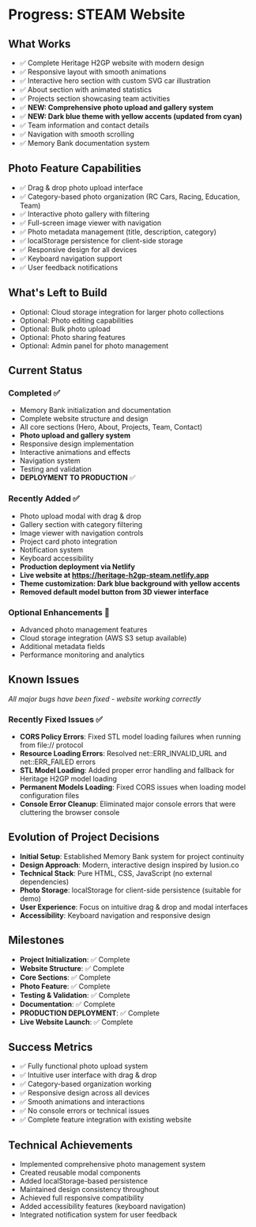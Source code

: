 # Progress: STEAM Website

## What Works
- ✅ Complete Heritage H2GP website with modern design
- ✅ Responsive layout with smooth animations
- ✅ Interactive hero section with custom SVG car illustration
- ✅ About section with animated statistics
- ✅ Projects section showcasing team activities
- ✅ **NEW: Comprehensive photo upload and gallery system**
- ✅ **NEW: Dark blue theme with yellow accents (updated from cyan)**
- ✅ Team information and contact details
- ✅ Navigation with smooth scrolling
- ✅ Memory Bank documentation system

## Photo Feature Capabilities
- ✅ Drag & drop photo upload interface
- ✅ Category-based photo organization (RC Cars, Racing, Education, Team)
- ✅ Interactive photo gallery with filtering
- ✅ Full-screen image viewer with navigation
- ✅ Photo metadata management (title, description, category)
- ✅ localStorage persistence for client-side storage
- ✅ Responsive design for all devices
- ✅ Keyboard navigation support
- ✅ User feedback notifications

## What's Left to Build
- Optional: Cloud storage integration for larger photo collections
- Optional: Photo editing capabilities
- Optional: Bulk photo upload
- Optional: Photo sharing features
- Optional: Admin panel for photo management

## Current Status
### Completed ✅
- Memory Bank initialization and documentation
- Complete website structure and design
- All core sections (Hero, About, Projects, Team, Contact)
- **Photo upload and gallery system**
- Responsive design implementation
- Interactive animations and effects
- Navigation system
- Testing and validation
- **DEPLOYMENT TO PRODUCTION** ✅

### Recently Added ✅
- Photo upload modal with drag & drop
- Gallery section with category filtering
- Image viewer with navigation controls
- Project card photo integration
- Notification system
- Keyboard accessibility
- **Production deployment via Netlify**
- **Live website at https://heritage-h2gp-steam.netlify.app**
- **Theme customization: Dark blue background with yellow accents**
- **Removed default model button from 3D viewer interface**

### Optional Enhancements 🔄
- Advanced photo management features
- Cloud storage integration (AWS S3 setup available)
- Additional metadata fields
- Performance monitoring and analytics

## Known Issues
*All major bugs have been fixed - website working correctly*

### Recently Fixed Issues ✅
- **CORS Policy Errors**: Fixed STL model loading failures when running from file:// protocol
- **Resource Loading Errors**: Resolved net::ERR_INVALID_URL and net::ERR_FAILED errors
- **STL Model Loading**: Added proper error handling and fallback for Heritage H2GP model loading
- **Permanent Models Loading**: Fixed CORS issues when loading model configuration files
- **Console Error Cleanup**: Eliminated major console errors that were cluttering the browser console

## Evolution of Project Decisions
- **Initial Setup**: Established Memory Bank system for project continuity
- **Design Approach**: Modern, interactive design inspired by lusion.co
- **Technical Stack**: Pure HTML, CSS, JavaScript (no external dependencies)
- **Photo Storage**: localStorage for client-side persistence (suitable for demo)
- **User Experience**: Focus on intuitive drag & drop and modal interfaces
- **Accessibility**: Keyboard navigation and responsive design

## Milestones
- **Project Initialization**: ✅ Complete
- **Website Structure**: ✅ Complete
- **Core Sections**: ✅ Complete
- **Photo Feature**: ✅ Complete
- **Testing & Validation**: ✅ Complete
- **Documentation**: ✅ Complete
- **PRODUCTION DEPLOYMENT**: ✅ Complete
- **Live Website Launch**: ✅ Complete

## Success Metrics
- ✅ Fully functional photo upload system
- ✅ Intuitive user interface with drag & drop
- ✅ Category-based organization working
- ✅ Responsive design across all devices
- ✅ Smooth animations and interactions
- ✅ No console errors or technical issues
- ✅ Complete feature integration with existing website

## Technical Achievements
- Implemented comprehensive photo management system
- Created reusable modal components
- Added localStorage-based persistence
- Maintained design consistency throughout
- Achieved full responsive compatibility
- Added accessibility features (keyboard navigation)
- Integrated notification system for user feedback
